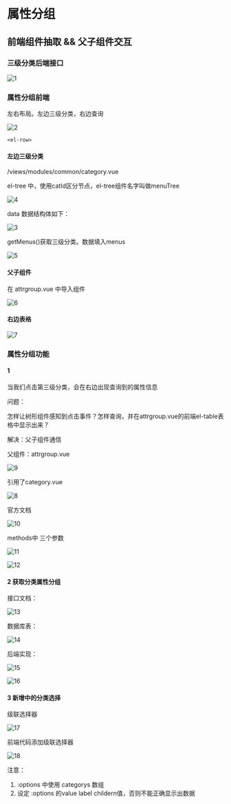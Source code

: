 # 属性分组

## 前端组件抽取 && 父子组件交互

### 三级分类后端接口

![1](./图片/属性分组/1.png)

### 属性分组前端

左右布局。左边三级分类，右边查询

![2](./图片/属性分组/2.png)

```
<el-row> 
```



#### 左边三级分类

/views/modules/common/category.vue

el-tree 中，使用catId区分节点，el-tree组件名字叫做menuTree

![4](./图片/属性分组/4.png)



data 数据结构体如下：

![3](./图片/属性分组/3.png)

getMenus()获取三级分类。数据填入menus

![5](./图片/属性分组/5.png)

#### 父子组件

在  attrgroup.vue 中导入组件

![6](./图片/属性分组/6.png)

#### 右边表格

![7](./图片/属性分组/7.png)

###  属性分组功能

#### 1

当我们点击第三级分类，会在右边出现查询到的属性信息

问题：

怎样让树形组件感知到点击事件？怎样查询，并在attrgroup.vue的前端el-table表格中显示出来？

解决：父子组件通信

父组件：attrgroup.vue

![9](./图片/属性分组/9.png)

引用了category.vue

![8](./图片/属性分组/8.png)

官方文档

![10](./图片/属性分组/10.png)

methods中 三个参数

![11](/home/erfenjiao/my_mall/MakeDown/图片/属性分组/11.png)

![12](/home/erfenjiao/my_mall/MakeDown/图片/属性分组/12.png)

#### 2  获取分类属性分组

接口文档：

![13](./图片/属性分组/13.png)

数据库表：

![14](./图片/属性分组/14.png)

后端实现：

![15](./图片/属性分组/15.png)

![16](./图片/属性分组/16.png)

#### 3 新增中的分类选择

级联选择器

![17](./图片/属性分组/17.png)

前端代码添加级联选择器

![18](./图片/属性分组/18.png)

注意：

1. :options 中使用 categorys 数组
2. 设定 :options 的value label childern值，否则不能正确显示出数据

